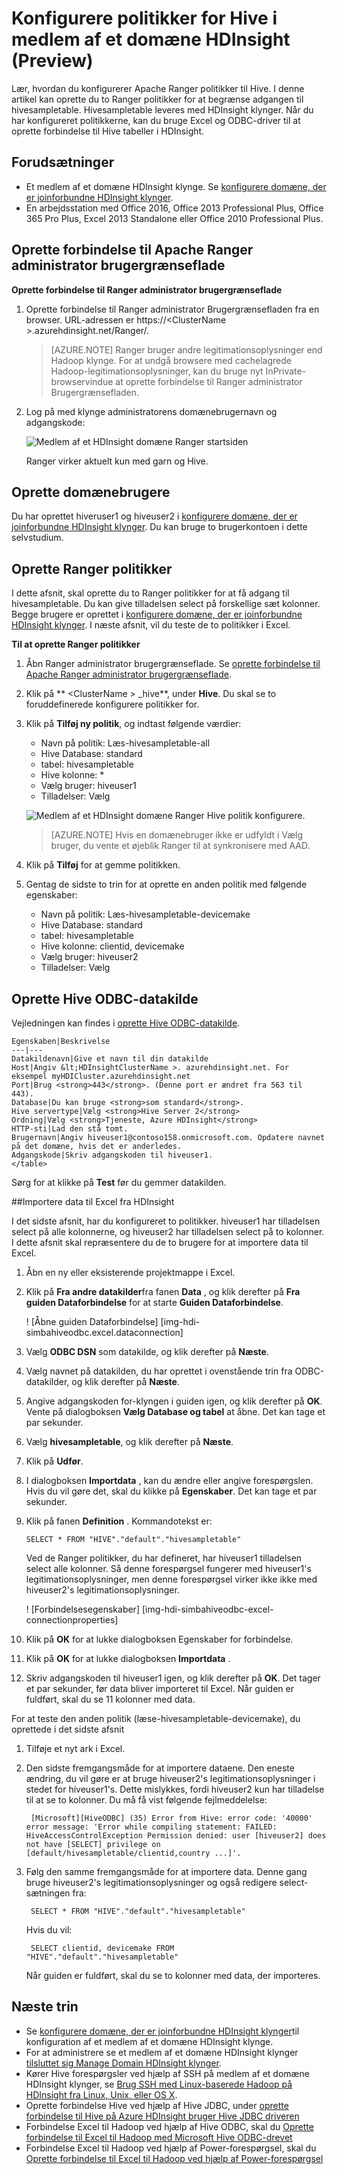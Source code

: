 <properties
    pageTitle="Konfigurere politikker for Hive i medlem af et domæne HDInsight | Microsoft Azure"
    description="Få at vide …"
    services="hdinsight"
    documentationCenter=""
    authors="saurinsh"
    manager="jhubbard"
    editor="cgronlun"
    tags="azure-portal"/>

<tags
    ms.service="hdinsight"
    ms.devlang="na"
    ms.topic="hero-article"
    ms.tgt_pltfrm="na"
    ms.workload="big-data"
    ms.date="10/25/2016"
    ms.author="saurinsh"/>

# <a name="configure-hive-policies-in-domain-joined-hdinsight-preview"></a>Konfigurere politikker for Hive i medlem af et domæne HDInsight (Preview)

Lær, hvordan du konfigurerer Apache Ranger politikker til Hive. I denne artikel kan oprette du to Ranger politikker for at begrænse adgangen til hivesampletable. Hivesampletable leveres med HDInsight klynger. Når du har konfigureret politikkerne, kan du bruge Excel og ODBC-driver til at oprette forbindelse til Hive tabeller i HDInsight.


## <a name="prerequisites"></a>Forudsætninger

- Et medlem af et domæne HDInsight klynge. Se [konfigurere domæne, der er joinforbundne HDInsight klynger](hdinsight-domain-joined-configure.md).
- En arbejdsstation med Office 2016, Office 2013 Professional Plus, Office 365 Pro Plus, Excel 2013 Standalone eller Office 2010 Professional Plus.


## <a name="connect-to-apache-ranger-admin-ui"></a>Oprette forbindelse til Apache Ranger administrator brugergrænseflade

**Oprette forbindelse til Ranger administrator brugergrænseflade**

1. Oprette forbindelse til Ranger administrator Brugergrænsefladen fra en browser. URL-adressen er https://&lt;ClusterName >.azurehdinsight.net/Ranger/. 

    >[AZURE.NOTE] Ranger bruger andre legitimationsoplysninger end Hadoop klynge. For at undgå browsere med cachelagrede Hadoop-legitimationsoplysninger, kan du bruge nyt InPrivate-browservindue at oprette forbindelse til Ranger administrator Brugergrænsefladen.
4. Log på med klynge administratorens domænebrugernavn og adgangskode:

    ![Medlem af et HDInsight domæne Ranger startsiden](./media/hdinsight-domain-joined-run-hive/hdinsight-domain-joined-ranger-home-page.png)

    Ranger virker aktuelt kun med garn og Hive.

## <a name="create-domain-users"></a>Oprette domænebrugere

Du har oprettet hiveruser1 og hiveuser2 i [konfigurere domæne, der er joinforbundne HDInsight klynger](hdinsight-domain-joined-configure.md#create-and-configure-azure-ad-ds-for-your-azure-ad). Du kan bruge to brugerkontoen i dette selvstudium.

## <a name="create-ranger-policies"></a>Oprette Ranger politikker

I dette afsnit, skal oprette du to Ranger politikker for at få adgang til hivesampletable. Du kan give tilladelsen select på forskellige sæt kolonner. Begge brugere er oprettet i [konfigurere domæne, der er joinforbundne HDInsight klynger](hdinsight-domain-joined-configure.md#create-and-configure-azure-ad-ds-for-your-azure-ad).  I næste afsnit, vil du teste de to politikker i Excel.

**Til at oprette Ranger politikker**

1. Åbn Ranger administrator brugergrænseflade. Se [oprette forbindelse til Apache Ranger administrator brugergrænseflade](#connect-to-apache-ranager-admin-ui).
2. Klik på ** &lt;ClusterName > _hive**, under **Hive**. Du skal se to foruddefinerede konfigurere politikker for.
3. Klik på **Tilføj ny politik**, og indtast følgende værdier:

    - Navn på politik: Læs-hivesampletable-all
    - Hive Database: standard
    - tabel: hivesampletable
    - Hive kolonne: *
    - Vælg bruger: hiveuser1
    - Tilladelser: Vælg

    ![Medlem af et HDInsight domæne Ranger Hive politik konfigurere](./media/hdinsight-domain-joined-run-hive/hdinsight-domain-joined-configure-ranger-policy.png).

    >[AZURE.NOTE] Hvis en domænebruger ikke er udfyldt i Vælg bruger, du vente et øjeblik Ranger til at synkronisere med AAD.

4. Klik på **Tilføj** for at gemme politikken.
5. Gentag de sidste to trin for at oprette en anden politik med følgende egenskaber:

    - Navn på politik: Læs-hivesampletable-devicemake
    - Hive Database: standard
    - tabel: hivesampletable
    - Hive kolonne: clientid, devicemake
    - Vælg bruger: hiveuser2
    - Tilladelser: Vælg

## <a name="create-hive-odbc-data-source"></a>Oprette Hive ODBC-datakilde

Vejledningen kan findes i [oprette Hive ODBC-datakilde](hdinsight-connect-excel-hive-odbc-driver.md).  

    Egenskaben|Beskrivelse
    ---|---
    Datakildenavn|Give et navn til din datakilde
    Host|Angiv &lt;HDInsightClusterName >. azurehdinsight.net. For eksempel myHDICluster.azurehdinsight.net
    Port|Brug <strong>443</strong>. (Denne port er ændret fra 563 til 443).
    Database|Du kan bruge <strong>som standard</strong>.
    Hive servertype|Vælg <strong>Hive Server 2</strong>
    Ordning|Vælg <strong>Tjeneste, Azure HDInsight</strong>
    HTTP-sti|Lad den stå tomt.
    Brugernavn|Angiv hiveuser1@contoso158.onmicrosoft.com. Opdatere navnet på det domæne, hvis det er anderledes.
    Adgangskode|Skriv adgangskoden til hiveuser1.
    </table>

Sørg for at klikke på **Test** før du gemmer datakilden.


##<a name="import-data-into-excel-from-hdinsight"></a>Importere data til Excel fra HDInsight

I det sidste afsnit, har du konfigureret to politikker.  hiveuser1 har tilladelsen select på alle kolonnerne, og hiveuser2 har tilladelsen select på to kolonner. I dette afsnit skal repræsentere du de to brugere for at importere data til Excel.


1. Åbn en ny eller eksisterende projektmappe i Excel.
2. Klik på **Fra andre datakilder**fra fanen **Data** , og klik derefter på **Fra guiden Dataforbindelse** for at starte **Guiden Dataforbindelse**.

    ! [Åbne guiden Dataforbindelse] [img-hdi-simbahiveodbc.excel.dataconnection]

3. Vælg **ODBC DSN** som datakilde, og klik derefter på **Næste**.
4. Vælg navnet på datakilden, du har oprettet i ovenstående trin fra ODBC-datakilder, og klik derefter på **Næste**.
5. Angive adgangskoden for-klyngen i guiden igen, og klik derefter på **OK**. Vente på dialogboksen **Vælg Database og tabel** at åbne. Det kan tage et par sekunder.
8. Vælg **hivesampletable**, og klik derefter på **Næste**. 
8. Klik på **Udfør**.
9. I dialogboksen **Importdata** , kan du ændre eller angive forespørgslen. Hvis du vil gøre det, skal du klikke på **Egenskaber**. Det kan tage et par sekunder. 
10. Klik på fanen **Definition** . Kommandotekst er:

        SELECT * FROM "HIVE"."default"."hivesampletable"

    Ved de Ranger politikker, du har defineret, har hiveuser1 tilladelsen select alle kolonner.  Så denne forespørgsel fungerer med hiveuser1's legitimationsoplysninger, men denne forespørgsel virker ikke ikke med hiveuser2's legitimationsoplysninger.

    ! [Forbindelsesegenskaber] [img-hdi-simbahiveodbc-excel-connectionproperties]

11. Klik på **OK** for at lukke dialogboksen Egenskaber for forbindelse.
12. Klik på **OK** for at lukke dialogboksen **Importdata** .  
13. Skriv adgangskoden til hiveuser1 igen, og klik derefter på **OK**. Det tager et par sekunder, før data bliver importeret til Excel. Når guiden er fuldført, skal du se 11 kolonner med data.

For at teste den anden politik (læse-hivesampletable-devicemake), du oprettede i det sidste afsnit

1. Tilføje et nyt ark i Excel.
2. Den sidste fremgangsmåde for at importere dataene.  Den eneste ændring, du vil gøre er at bruge hiveuser2's legitimationsoplysninger i stedet for hiveuser1's. Dette mislykkes, fordi hiveuser2 kun har tilladelse til at se to kolonner. Du må få vist følgende fejlmeddelelse:

        [Microsoft][HiveODBC] (35) Error from Hive: error code: '40000' error message: 'Error while compiling statement: FAILED: HiveAccessControlException Permission denied: user [hiveuser2] does not have [SELECT] privilege on [default/hivesampletable/clientid,country ...]'.

3. Følg den samme fremgangsmåde for at importere data. Denne gang bruge hiveuser2's legitimationsoplysninger og også redigere select-sætningen fra:

        SELECT * FROM "HIVE"."default"."hivesampletable"

    Hvis du vil:

        SELECT clientid, devicemake FROM "HIVE"."default"."hivesampletable"

    Når guiden er fuldført, skal du se to kolonner med data, der importeres.

## <a name="next-steps"></a>Næste trin

- Se [konfigurere domæne, der er joinforbundne HDInsight klynger](hdinsight-domain-joined-configure.md)til konfiguration af et medlem af et domæne HDInsight klynge.
- For at administrere se et medlem af et domæne HDInsight klynger [tilsluttet sig Manage Domain HDInsight klynger](hdinsight-domain-joined-manage.md).
- Kører Hive forespørgsler ved hjælp af SSH på medlem af et domæne HDInsight klynger, se [Brug SSH med Linux-baserede Hadoop på HDInsight fra Linux, Unix, eller OS X](hdinsight-hadoop-linux-use-ssh-unix.md#connect-to-a-domain-joined-hdinsight-cluster).
- Oprette forbindelse Hive ved hjælp af Hive JDBC, under [oprette forbindelse til Hive på Azure HDInsight bruger Hive JDBC driveren](hdinsight-connect-hive-jdbc-driver.md)
- Forbindelse Excel til Hadoop ved hjælp af Hive ODBC, skal du [Oprette forbindelse til Excel til Hadoop med Microsoft Hive ODBC-drevet](hdinsight-connect-excel-hive-odbc-driver.md)
- Forbindelse Excel til Hadoop ved hjælp af Power-forespørgsel, skal du [Oprette forbindelse til Excel til Hadoop ved hjælp af Power-forespørgsel](hdinsight-connect-excel-power-query.md)